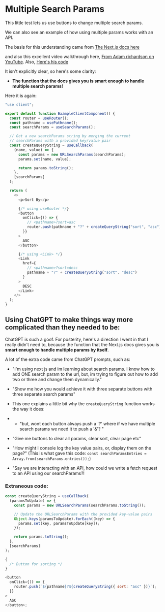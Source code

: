 # Multiple Search Params

This little test lets us use buttons to change multiple search params.

We can also see an example of how using multiple params works with an API.

The basis for this understanding came from [The Next.js docs here](https://nextjs.org/docs/app/api-reference/functions/use-search-params#updating-searchparams)

and also this excellent video walkthrough here, [From Adam richardson on YouTube](https://www.youtube.com/watch?v=HuZxu_i4gO0).
Also, [Here's his code](https://www.adamrichardson.dev/blog/nextjs-search-params-guide#nextjs-implementation)

It isn't explicitly clear, so here's some clarity:

- **The function that the docs gives you is smart enough to handle multiple search params!**

Here it is again:

```js
"use client";

export default function ExampleClientComponent() {
  const router = useRouter();
  const pathname = usePathname();
  const searchParams = useSearchParams();

  // Get a new searchParams string by merging the current
  // searchParams with a provided key/value pair
  const createQueryString = useCallback(
    (name, value) => {
      const params = new URLSearchParams(searchParams);
      params.set(name, value);

      return params.toString();
    },
    [searchParams]
  );

  return (
    <>
      <p>Sort By</p>

      {/* using useRouter */}
      <button
        onClick={() => {
          // <pathname>?sort=asc
          router.push(pathname + "?" + createQueryString("sort", "asc"));
        }}
      >
        ASC
      </button>

      {/* using <Link> */}
      <Link
        href={
          // <pathname>?sort=desc
          pathname + "?" + createQueryString("sort", "desc")
        }
      >
        DESC
      </Link>
    </>
  );
}
```

## Using ChatGPT to make things way more complicated than they needed to be:

ChatGPT is such a goof. For posterity, here's a direction I went in that I really didn't need to, because the function that the Next.js docs gives you is **smart enough to handle multiple params by itself**.

A lot of the extra code came from ChatGPT prompts, such as:

- "I'm using next js and im learning about search params. I know how to add ONE search param to the url, but, im trying to figure out how to add two or three and change them dynamically."

- "Show me how you would achieve it with three separate buttons with three separate search params"

- This one explains a little bit why the `createQueryString` function works the way it does:
- - "but, wont each button always push a '?' where if we have multiple search params we need it to push a '&'? "

- "Give me buttons to clear all params, clear sort, clear page etc"

- "How might I console log the key value pairs, or, display them on the page?" (This is what gave this code: `const searchParamsEntries = Array.from(searchParams.entries());`)

- "Say we are interacting with an API, how could we write a fetch request to an API using our searchParams?!

### Extraneous code:

```js
const createQueryString = useCallback(
  (paramsToUpdate) => {
    const params = new URLSearchParams(searchParams.toString());

    // Update the URLSearchParams with the provided key-value pairs
    Object.keys(paramsToUpdate).forEach((key) => {
      params.set(key, paramsToUpdate[key]);
    });

    return params.toString();
  },
  [searchParams]
);

{
  /* Button for sorting */
}

<button
  onClick={() => {
    router.push(`${pathname}?${createQueryString({ sort: "asc" })}`);
  }}
>
  ASC
</button>;
```
